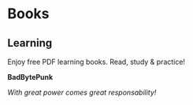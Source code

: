 # Books
## Learning
Enjoy free PDF learning books. Read, study & practice!

<b>BadBytePunk</b>

<i>With great power comes great responsability!</i>
